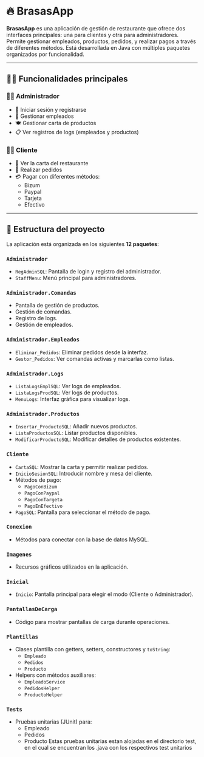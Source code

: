 # 🔥 BrasasApp

**BrasasApp** es una aplicación de gestión de restaurante que ofrece dos interfaces principales: una para clientes y otra para administradores. Permite gestionar empleados, productos, pedidos, y realizar pagos a través de diferentes métodos. Está desarrollada en Java con múltiples paquetes organizados por funcionalidad.

---

## 🧑‍🍳 Funcionalidades principales

### 👨‍💼 Administrador

- 🔐 Iniciar sesión y registrarse
- 👥 Gestionar empleados
- 🍽️ Gestionar carta de productos
- 📋 Ver registros de logs (empleados y productos)

### 🧑‍🍽 Cliente

- 📜 Ver la carta del restaurante
- 🛒 Realizar pedidos
- 💳 Pagar con diferentes métodos:
  - Bizum
  - Paypal
  - Tarjeta
  - Efectivo

---

## 📁 Estructura del proyecto

La aplicación está organizada en los siguientes **12 paquetes**:

### `Administrador`

- `RegAdminSQL`: Pantalla de login y registro del administrador.
- `StaffMenu`: Menú principal para administradores.

### `Administrador.Comandas`

- Pantalla de gestión de productos.
- Gestión de comandas.
- Registro de logs.
- Gestión de empleados.

### `Administrador.Empleados`

- `Eliminar_Pedidos`: Eliminar pedidos desde la interfaz.
- `Gestor_Pedidos`: Ver comandas activas y marcarlas como listas.

### `Administrador.Logs`

- `ListaLogsEmplSQL`: Ver logs de empleados.
- `ListaLogsProdSQL`: Ver logs de productos.
- `MenuLogs`: Interfaz gráfica para visualizar logs.

### `Administrador.Productos`

- `Insertar_ProductoSQL`: Añadir nuevos productos.
- `ListaProductosSQL`: Listar productos disponibles.
- `ModificarProductoSQL`: Modificar detalles de productos existentes.

### `Cliente`

- `CartaSQL`: Mostrar la carta y permitir realizar pedidos.
- `InicioSesionSQL`: Introducir nombre y mesa del cliente.
- Métodos de pago:
  - `PagoConBizum`
  - `PagoConPaypal`
  - `PagoConTargeta`
  - `PagoEnEfectivo`
- `PagoSQL`: Pantalla para seleccionar el método de pago.

### `Conexion`

- Métodos para conectar con la base de datos MySQL.

### `Imagenes`

- Recursos gráficos utilizados en la aplicación.

### `Inicial`

- `Inicio`: Pantalla principal para elegir el modo (Cliente o Administrador).

### `PantallasDeCarga`

- Código para mostrar pantallas de carga durante operaciones.

### `Plantillas`

- Clases plantilla con getters, setters, constructores y `toString`:
  - `Empleado`
  - `Pedidos`
  - `Producto`
- Helpers con métodos auxiliares:
  - `EmpleadoService`
  - `PedidosHelper`
  - `ProductoHelper`

### `Tests`

- Pruebas unitarias (JUnit) para:
  - Empleado
  - Pedidos
  - Producto
Estas pruebas unitarias estan alojadas en el directorio test, en el cual se encuentran los .java con los respectivos test unitarios
